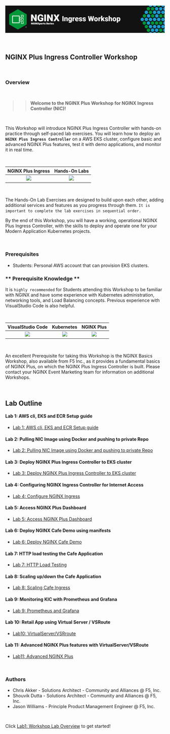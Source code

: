 ![NGINX NIC](/media/nginx-ingress-workshop-banner.png)

<br/>

## NGINX Plus Ingress Controller Workshop

<br/>

### Overview

<br/>

> ><strong>Welcome to the NGINX Plus Workshop for NGINX Ingress Controller (NIC)!</strong>

<br/>

This Workshop will introduce NGINX Plus Ingress Controller with hands-on practice through self-paced lab exercises.  You will learn how to deploy an **`NGINX Plus Ingress Controller`** on a AWS EKS cluster, configure basic and advanced NGINX Plus features, test it with demo applications, and monitor it in real time. 

<br/>

NGINX Plus Ingress  |  Hands-On Labs
:-------------------------:|:-------------------------:
![](media/nginx-ingress-icon.png)  |  ![](media/developer-seated.svg)

<br/>

The Hands-On Lab Exercises are designed to build upon each other, adding additional services and features as you progress through them.  `It is important to complete the lab exercises in sequential order.`

By the end of this Workshop, you will have a working, operational NGINX Plus Ingress Controller, with the skills to deploy and operate one for your Modern Application Kubernetes projects.

<br/>

### Prerequisites

- Students:  Personal AWS account that can provision EKS clusters.


### ** Prerequisite Knowledge **

It is `highly recommended` for Students attending this Workshop to be familiar with NGINX and have some experience with Kubernetes administration, networking tools, and Load Balancing concepts.  Previous experience with VisualStudio Code is also helpful.

</br>

VisualStudio Code  |  Kubernetes  |  NGINX Plus
:-------------------------:|:-------------------------:|:-------------------------:
![](media/vs-code-icon.png)  |  ![](media/kubernetes-icon.png)   |  ![](media/nginx-plus-icon.png)

<br/>

An excellent Prerequisite for taking this Workshop is the NGINX Basics Workshop, also available from F5 Inc., as it provides a fundamental basics of NGINX Plus, on which the NGINX Plus Ingress Controller is built.  Please contact your NGINX Event Marketing team for information on additional Workshops.

</br>

## Lab Outline

#### Lab 1: AWS cli, EKS and ECR Setup guide
- [Lab 1: AWS cli, EKS and ECR Setup guide](lab1/readme.md)

#### Lab 2: Pulling NIC Image using Docker and pushing to private Repo
- [Lab 2: Pulling NIC Image using Docker and pushing to private Repo](lab2/readme.md)

#### Lab 3: Deploy NGINX Plus Ingress Controller to EKS cluster
- [Lab 3: Deploy NGINX Plus Ingress Controller to EKS cluster](lab3/readme.md)

#### Lab 4: Configuring NGINX Ingress Controller for Internet Access 
- [Lab 4: Configure NGINX Ingress](lab4/readme.md)

#### Lab 5: Access NGINX Plus Dashboard
- [Lab 5: Access NGINX Plus Dashboard](lab5/readme.md)

#### Lab 6: Deploy NGINX Cafe Demo using manifests
- [Lab 6: Deploy NGINX Cafe Demo](lab6/readme.md)

#### Lab 7: HTTP load testing the Cafe Application
- [Lab 7: HTTP Load Testing](lab7/readme.md)

#### Lab 8: Scaling up/down the Cafe Application
- [Lab 8: Scaling Cafe Ingress](lab8/readme.md)

#### Lab 9: Monitoring KIC with Prometheus and Grafana
- [Lab 9: Prometheus and Grafana](lab9/readme.md)

#### Lab 10: Retail App using Virtual Server / VSRoute
- [Lab10: VirtualServer/VSRroute](lab10/readme.md)

#### Lab 11: Advanced NGINX Plus features with VirtualServer/VSRoute
- [Lab11: Advanced NGINX Plus](lab11/readme.md)

<br/>

### Authors
- Chris Akker - Solutions Architect - Community and Alliances @ F5, Inc.
- Shouvik Dutta - Solutions Architect - Community and Alliances @ F5, Inc.
- Jason Williams - Principle Product Management Engineer @ F5, Inc.

<br/>

Click [Lab1: Workshop Lab Overview](lab1/readme.md) to get started! 
